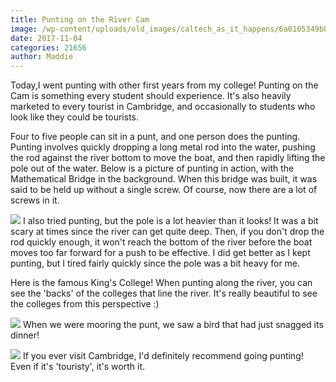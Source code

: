 ```yaml
---
title: Punting on the River Cam
image: /wp-content/uploads/old_images/caltech_as_it_happens/6a0105349b8251970b01bb09cfbce9970d.jpg
date: 2017-11-04
categories: 21656
author: Maddie
---
```


Today,I went punting with other first years from my college! Punting on the Cam is something every student should experience. It's also heavily marketed to every tourist in Cambridge, and occasionally to students who look like they could be tourists.

Four to five people can sit in a punt, and one person does the punting. Punting involves quickly dropping a long metal rod into the water, pushing the rod against the river bottom to move the boat, and then rapidly lifting the pole out of the water. Below is a picture of punting in action, with the Mathematical Bridge in the background. When this bridge was built, it was said to be held up without a single screw. Of course, now there are a lot of screws in it.


![](/old_images/caltech_as_it_happens/6a0105349b8251970b01b8d2b70322970c.jpg)
I also tried punting, but the pole is a lot heavier than it looks! It was a bit scary at times since the river can get quite deep. Then, if you don't drop the rod quickly enough, it won't reach the bottom of the river before the boat moves too far forward for a push to be effective. I did get better as I kept punting, but I tired fairly quickly since the pole was a bit heavy for me.

Here is the famous King's College! When punting along the river, you can see the 'backs' of the colleges that line the river. It's really beautiful to see the colleges from this perspective :)


![](/old_images/6a01b8d28f2857970c01bb09cfcb71970d-pi.jpg)
When we were mooring the punt, we saw a bird that had just snagged its dinner!


![](/old_images/caltech_as_it_happens/6a0105349b8251970b01bb09cfbcbe970d.jpg)
If you ever visit Cambridge, I'd definitely recommend going punting! Even if it's 'touristy', it's worth it.

